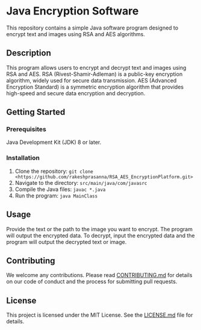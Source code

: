 # Java Encryption Software

This repository contains a simple Java software program designed to encrypt text and images using RSA and AES algorithms.

## Description

This program allows users to encrypt and decrypt text and images using RSA and AES. RSA (Rivest-Shamir-Adleman) is a public-key encryption algorithm, widely used for secure data transmission. AES (Advanced Encryption Standard) is a symmetric encryption algorithm that provides high-speed and secure data encryption and decryption.

## Getting Started

### Prerequisites

Java Development Kit (JDK) 8 or later.

### Installation

1. Clone the repository: `git clone <https://github.com/rakeshprasanna/RSA_AES_EncryptionPlatform.git>`
2. Navigate to the directory: `src/main/java/com/javasrc`
3. Compile the Java files: `javac *.java`
4. Run the program: `java MainClass`

## Usage

Provide the text or the path to the image you want to encrypt. The program will output the encrypted data. To decrypt, input the encrypted data and the program will output the decrypted text or image.

## Contributing

We welcome any contributions. Please read [CONTRIBUTING.md](http://contributing.md/) for details on our code of conduct and the process for submitting pull requests.

## License

This project is licensed under the MIT License. See the [LICENSE.md](http://license.md/) file for details.
